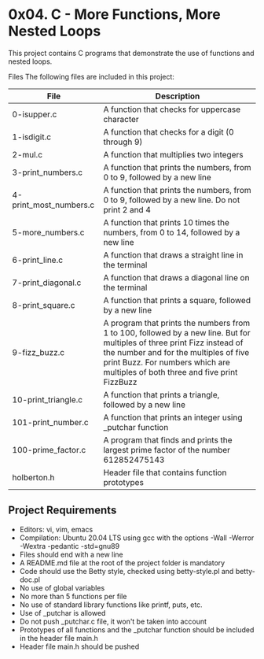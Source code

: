 # 0x04. C - More Functions, More Nested Loops

This project contains C programs that demonstrate the use of functions and nested loops.

Files
The following files are included in this project:

File                 | Description
-------------------- | -------------------
0-isupper.c          | A function that checks for uppercase character
1-isdigit.c          | A function that checks for a digit (0 through 9)
2-mul.c              | A function that multiplies two integers
3-print_numbers.c    | A function that prints the numbers, from 0 to 9, followed by a new line
4-print_most_numbers.c | A function that prints the numbers, from 0 to 9, followed by a new line. Do not print 2 and 4
5-more_numbers.c     | A function that prints 10 times the numbers, from 0 to 14, followed by a new line
6-print_line.c       | A function that draws a straight line in the terminal
7-print_diagonal.c   | A function that draws a diagonal line on the terminal
8-print_square.c     | A function that prints a square, followed by a new line
9-fizz_buzz.c        | A program that prints the numbers from 1 to 100, followed by a new line. But for multiples of three print Fizz instead of the number and for the multiples of five print Buzz. For numbers which are multiples of both three and five print FizzBuzz
10-print_triangle.c  | A function that prints a triangle, followed by a new line
101-print_number.c   | A function that prints an integer using _putchar function
100-prime_factor.c   | A program that finds and prints the largest prime factor of the number 612852475143
holberton.h          | Header file that contains function prototypes

## Project Requirements

* Editors: vi, vim, emacs
* Compilation: Ubuntu 20.04 LTS using gcc with the options -Wall -Werror -Wextra -pedantic -std=gnu89
* Files should end with a new line
* A README.md file at the root of the project folder is mandatory
* Code should use the Betty style, checked using betty-style.pl and betty-doc.pl
* No use of global variables
* No more than 5 functions per file
* No use of standard library functions like printf, puts, etc.
* Use of _putchar is allowed
* Do not push _putchar.c file, it won't be taken into account
* Prototypes of all functions and the _putchar function should be included in the header file main.h
* Header file main.h should be pushed
